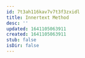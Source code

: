 ```yaml
---
id: 7t3ah116kav7v7t3f3zxidl
title: Innertext Method
desc: ''
updated: 1641105063911
created: 1641105063911
stub: false
isDir: false
---
```




